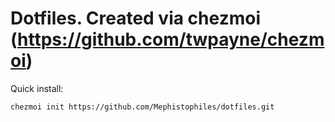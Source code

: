 # Dotfiles. Created via chezmoi (https://github.com/twpayne/chezmoi)

Quick install:

```
chezmoi init https://github.com/Mephistophiles/dotfiles.git
```

